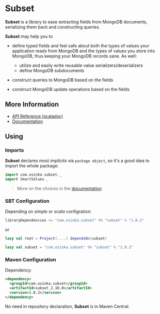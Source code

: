 # Subset

**Subset** is a library to ease extracting fields from MongoDB documents,
serializing them back and constructing queries.

**Subset** may help you to

* define typed fields and feel safe about both the types of values your application
  reads from MongoDB and the types of values you store into MongoDB, thus keeping
  your MongoDB records sane. As well:

    * utilize and easily write reusable value serializers/deserializers
    * define MongoDB subdocuments

* construct queries to MongoDB based on the fields
* construct MongoDB update operations based on the fields

## More Information

* [API Reference (scaladoc)](http://osinka.github.com/subset/api/index.html#com.osinka.subset.package)
* [Documentation](http://osinka.github.com/subset/Subset.html)

## Using

### Imports

**Subset** declares most *implicits* via `package object`, so it's a good idea
to import the whole package:

```scala
import com.osinka.subset._
import SmartValues._
```

> More on the choices in the [documentation](http://osinka.github.com/subset/Getting+Started.html)

### SBT Configuration

Depending on *simple* or *scala* configration:

```scala
libraryDependencies += "com.osinka.subset" %% "subset" % "1.0.2"
```

or

```scala
lazy val root = Project(....) dependsOn(subset)

lazy val subset = "com.osinka.subset" %% "subset" % "1.0.2"
```

### Maven Configuration

Dependency:

```xml
<dependency>
  <groupId>com.osinka.subset</groupId>
  <artifactId>subset_2.10.0</artifactId>
  <version>1.0.2</version>
</dependency>
```

No need in repository declaration, **Subset** is in Maven Central.
